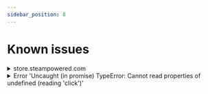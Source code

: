 ```yaml
---
sidebar_position: 8
---
```



# Known issues


<details>
        <summary>store.steampowered.com</summary>

Our service can only solve captchas in English; on this site, the determination of the captcha language comes not from the system settings, but from the language selected on the site, so for a correct solution, be sure to select English.

</details>

<details>
        <summary>Error 'Uncaught (in promise) TypeError: Cannot read properties of undefined (reading 'click')'</summary>

"If you encounter the error 'Uncaught (in promise) TypeError: Cannot read properties of undefined (reading 'click')' while solving a captcha using the click method (ComplexImageTask) through the CapMonster Cloud extension, as shown in the screenshot, it is recommended to set the 'Delay between click' value in the extension — this may help resolve the issue."
![](./images/known-issues/Uncaught.png)
</details>

